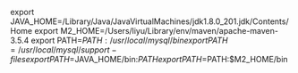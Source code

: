 export JAVA_HOME=/Library/Java/JavaVirtualMachines/jdk1.8.0_201.jdk/Contents/Home
export M2_HOME=/Users/liyu/Library/env/maven/apache-maven-3.5.4
export PATH=$PATH:/usr/local/mysql/bin
export PATH=/usr/local/mysql/support-files
export PATH=$JAVA_HOME/bin:$PATH
export PATH=$PATH:$M2_HOME/bin
